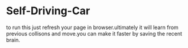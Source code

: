 # Self-Driving-Car
to run this just refresh your page in browser.ultimately it will learn from previous collisons and move.you can make it faster by saving the recent brain.
